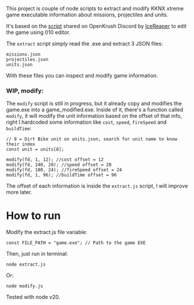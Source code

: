 This project is couple of node scripts to extract and modify KKNX xtreme game executable information about missions, projectiles and units.

It's based on the [script](https://discord.com/channels/303959211749146645/723453780800176208/988718875040419860) shared on OpenKrush Discord by [IceReaper](https://github.com/IceReaper) to edit the game using 010 editor.

The `extract` script simply read the .exe and extract 3 JSON files:

```
missions.json
projectiles.json
units.json
```

With these files you can inspect and modify game information.

### WIP, modify:

The `modify` script is still in progress, but it already copy and modifies the game.exe into a game_modified.exe.
Inside of it, there's a function called `modify`, it will modify the unit information based on the offset of that info, right I hardcoded some information like `cost`, `speed`, `fireSpeed` and `buildTime`:

```
// 8 = Dirt Bike unit on units.json, search for unit name to know their index
const unit = units[8];

modify(fd, 1, 12); //cost offset = 12
modify(fd, 240, 20); //speed offset = 20
modify(fd, 180, 24); //fireSpeed offset = 24
modify(fd, 1, 96); //buildTime offset = 96
```

The offset of each information is inside the `extract.js` script, I will improve more later.

# How to run

Modify the extract.js file variable:

```
const FILE_PATH = "game.exe"; // Path to the game EXE
```

Then, just run in terminal:

```
node extract.js
```

Or:

```
node modify.js
```

Tested with node v20.
